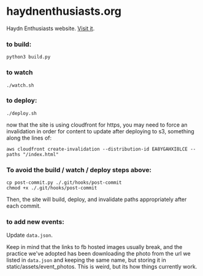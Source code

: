haydnenthusiasts.org
====================

Haydn Enthusiasts website. [Visit it](http://haydnenthusiasts.org/).

### to build:
```
python3 build.py
```

### to watch
```
./watch.sh
```

### to deploy:
```
./deploy.sh
```

now that the site is using cloudfront for https, you may need to force an invalidation
in order for content to update after deploying to s3, something along the lines of:
```
aws cloudfront create-invalidation --distribution-id EA8YGAHXI8LCE --paths "/index.html"
```

### To avoid the build / watch / deploy steps above:
```
cp post-commit.py ./.git/hooks/post-commit
chmod +x ./.git/hooks/post-commit
```
Then, the site will build, deploy, and invalidate paths appropriately after each commit.

### to add new events:
Update `data.json`. 

Keep in mind that the links to fb hosted images usually break, and the practice we've adopted has been downloading the photo from the url we listed in `data.json` and keeping the same name, but storing it in static/assets/event_photos. This is weird, but its how things currently work. 
